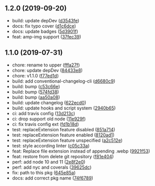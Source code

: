 ## 1.2.0 (2019-09-20)

* build: update depDev ([d3543fe](https://github.com/posthtml/posthtml-webp/commit/d3543fe))
* docs: fix typo cover ([d1c6dce](https://github.com/posthtml/posthtml-webp/commit/d1c6dce))
* docs: update badges ([5d3901f](https://github.com/posthtml/posthtml-webp/commit/5d3901f))
* feat: amp-img support ([37fec39](https://github.com/posthtml/posthtml-webp/commit/37fec39))



## 1.1.0 (2019-07-31)

* chore: rename to upper ([fffa27f](https://github.com/posthtml/posthtml-webp/commit/fffa27f))
* chore: update depDev ([84433e8](https://github.com/posthtml/posthtml-webp/commit/84433e8))
* chore: v1.1.0 ([f77ed1d](https://github.com/posthtml/posthtml-webp/commit/f77ed1d))
* build: add conventional-changelog-cli ([d6680c9](https://github.com/posthtml/posthtml-webp/commit/d6680c9))
* build: bump ([c53c66e](https://github.com/posthtml/posthtml-webp/commit/c53c66e))
* build: bump ([574fd38](https://github.com/posthtml/posthtml-webp/commit/574fd38))
* build: bump ([aa50a08](https://github.com/posthtml/posthtml-webp/commit/aa50a08))
* build: update changelog ([622ecd0](https://github.com/posthtml/posthtml-webp/commit/622ecd0))
* build: update hooks and script system ([2940b65](https://github.com/posthtml/posthtml-webp/commit/2940b65))
* ci: add travis config ([13d213c](https://github.com/posthtml/posthtml-webp/commit/13d213c))
* ci: drop support old node ([11e929f](https://github.com/posthtml/posthtml-webp/commit/11e929f))
* ci: fix travis config ext ([fd1b18d](https://github.com/posthtml/posthtml-webp/commit/fd1b18d))
* test: replaceExtension feature disabled ([851a714](https://github.com/posthtml/posthtml-webp/commit/851a714))
* test: replaceExtension feature enabled ([8120ad1](https://github.com/posthtml/posthtml-webp/commit/8120ad1))
* test: replaceExtension feature unspecified ([a2c512e](https://github.com/posthtml/posthtml-webp/commit/a2c512e))
* test: style according linter ([c05c33a](https://github.com/posthtml/posthtml-webp/commit/c05c33a))
* feat: Replace file extension instead of appending .webp ([9921f53](https://github.com/posthtml/posthtml-webp/commit/9921f53))
* feat: restore from delete git repository ([f81e404](https://github.com/posthtml/posthtml-webp/commit/f81e404))
* perf: add node 10 and 11 ([2e8f2e0](https://github.com/posthtml/posthtml-webp/commit/2e8f2e0))
* perf: add nyc and coverals ([39625dc](https://github.com/posthtml/posthtml-webp/commit/39625dc))
* fix: path to this pkg ([645e85a](https://github.com/posthtml/posthtml-webp/commit/645e85a))
* docs: add correct pkg name ([74f6789](https://github.com/posthtml/posthtml-webp/commit/74f6789))



